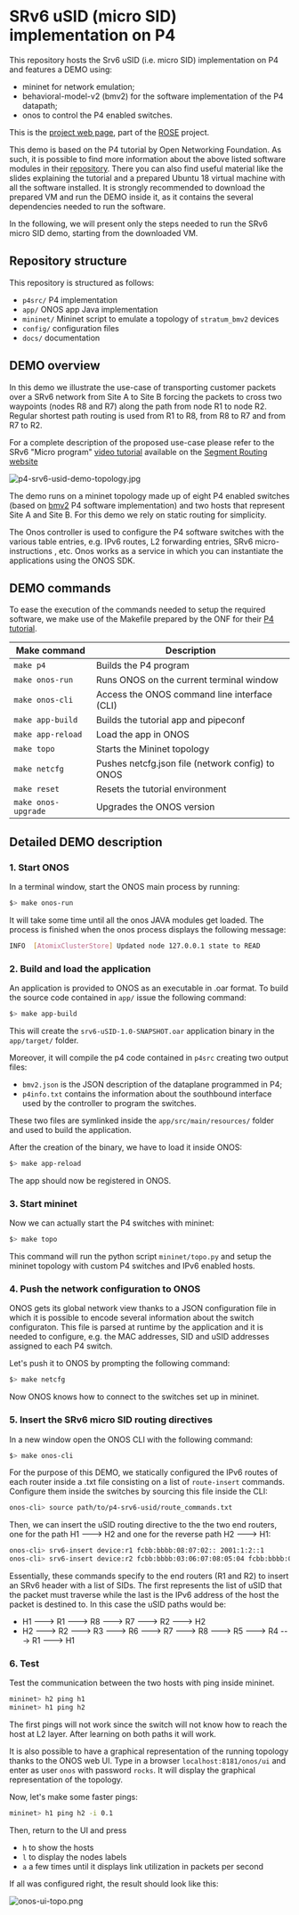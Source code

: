 # SRv6 uSID (micro SID) implementation on P4

This repository hosts the Srv6 uSID (i.e. micro SID) implementation on P4 and features a DEMO using:
- mininet for network emulation;
- behavioral-model-v2 (bmv2) for the software implementation of the P4 datapath;
- onos to control the P4 enabled switches.

This is the [project web page](https://netgroup.github.io/p4-srv6-usid/), part of the [ROSE](https://netgroup.github.io/rose/) project.

This demo is based on the P4 tutorial by Open Networking Foundation. As such, it is possible to find more information about the above listed software modules in their [repository](https://github.com/opennetworkinglab/onos-p4-tutorial). There you can also find useful material like the slides explaining the tutorial and a prepared Ubuntu 18 virtual machine with all the software installed. It is strongly recommended to download the prepared VM and run the DEMO inside it, as it contains the several dependencies needed to run the software.

In the following, we will present only the steps needed to run the SRv6 micro SID demo, starting from the downloaded VM.

## Repository structure

This repository is structured as follows:

 * `p4src/` P4 implementation
 * `app/` ONOS app Java implementation
 * `mininet/` Mininet script to emulate a topology of `stratum_bmv2` devices
 * `config/` configuration files
 * `docs/` documentation

## DEMO overview

In this demo we illustrate the use-case of transporting customer packets over a SRv6 network from Site A to Site B forcing the packets to cross two waypoints (nodes R8 and R7) along the path from node R1 to node R2. Regular shortest path routing is used from R1 to R8, from R8 to R7 and from R7 to R2.

For a complete description of the proposed use-case please refer to the 
SRv6 "Micro program" [video tutorial](http://www.segment-routing.net/20200212-srv6-status/srv6-technology-and-use-cases-part5) available on the
[Segment Routing website](http://www.segment-routing.net/)

<!--- img source (old version in draw.io):
      https://drive.google.com/file/d/1vMB6GEX-DhCClDEddQC_Ss_MY_HNiwAq/view?usp=sharing --->
<!--- img source (new version in gslide):
      https://docs.google.com/presentation/d/1rV0ViQYk9lYUnJH16zvf5qBDUK4yTWAeHoryo6Fe0jo/edit#slide=id.g7f4100c2bd_6_0 
      export the slide as .png, cut to roughly 615x341, and upload in docs/images with the same name --->
![p4-srv6-usid-demo-topology.jpg](<./docs/images/p4-srv6-usid-demo-topology.png>)

The demo runs on a mininet topology made up of eight P4 enabled switches (based on [bmv2](https://github.com/p4lang/behavioral-model) P4 software implementation) and two hosts that represent Site A and Site B. For this demo we rely on static routing for simplicity.

The Onos controller is used to configure the P4 software switches with the various table entries, e.g. IPv6 routes, L2 forwarding entries, SRv6 micro-instructions , etc.
Onos works as a service in which you can instantiate the applications using the ONOS SDK.

## DEMO commands

To ease the execution of the commands needed to setup the required software, we make use of the Makefile prepared by the ONF for their [P4 tutorial](https://github.com/opennetworkinglab/onos-p4-tutorial).

| Make command        | Description                                            |
|---------------------|------------------------------------------------------- |
| `make p4`           | Builds the P4 program                                  |
| `make onos-run`     | Runs ONOS on the current terminal window               |
| `make onos-cli`     | Access the ONOS command line interface (CLI)           |
| `make app-build`    | Builds the tutorial app and pipeconf                   |
| `make app-reload`   | Load the app in ONOS                                   |
| `make topo`         | Starts the Mininet topology                            |
| `make netcfg`       | Pushes netcfg.json file (network config) to ONOS       |
| `make reset`        | Resets the tutorial environment                        |
| `make onos-upgrade` | Upgrades the ONOS version                              |

## Detailed DEMO description

### 1. Start ONOS

In a terminal window, start the ONOS main process by running:

```bash
$> make onos-run
```

It will take some time until all the onos JAVA modules get loaded. The process is finished when the onos process displays the following message:

```bash
INFO  [AtomixClusterStore] Updated node 127.0.0.1 state to READ
```
### 2. Build and load the application

An application is provided to ONOS as an executable in .oar format. To build the source code contained in `app/` issue the following command:

```bash
$> make app-build
```

This will create the `srv6-uSID-1.0-SNAPSHOT.oar` application binary in the `app/target/` folder.

Moreover, it will compile the p4 code contained in `p4src` creating two output files:

- `bmv2.json` is the JSON description of the dataplane programmed in P4;
- `p4info.txt` contains the information about the southbound interface used by the controller to program the switches.

These two files are symlinked inside the `app/src/main/resources/` folder and used to build the application.

After the creation of the binary, we have to load it inside ONOS:

```bash
$> make app-reload
```

The app should now be registered in ONOS.

### 3. Start mininet

Now we can actually start the P4 switches with mininet:

```bash
$> make topo
```

This command will run the python script `mininet/topo.py` and setup the mininet topology with custom P4 switches and IPv6 enabled hosts.

### 4. Push the network configuration to ONOS

ONOS gets its global network view thanks to a JSON configuration file in which it is possible to encode several information about the switch configuraton. This file is parsed at runtime by the application and it is needed to configure, e.g. the MAC addresses, SID and uSID addresses assigned to each P4 switch.

Let's push it to ONOS by prompting the following command:

```bash
$> make netcfg
```

Now ONOS knows how to connect to the switches set up in mininet.

### 5. Insert the SRv6 micro SID routing directives

In a new window open the ONOS CLI with the following command:

```bash
$> make onos-cli
```

For the purpose of this DEMO, we statically configured the IPv6 routes of each router inside a .txt file consisting on a list of `route-insert` commands. Configure them inside the switches by sourcing this file inside the CLI:

```bash
onos-cli> source path/to/p4-srv6-usid/route_commands.txt
```

Then, we can insert the uSID routing directive to the the two end routers, one for the path H1 ---> H2 and one for the reverse path H2 ---> H1:

```bash
onos-cli> srv6-insert device:r1 fcbb:bbbb:08:07:02:: 2001:1:2::1
onos-cli> srv6-insert device:r2 fcbb:bbbb:03:06:07:08:05:04 fcbb:bbbb:01:: 2001:1:1::1
```

Essentially, these commands specify to the end routers (R1 and R2) to insert an SRv6 header with a list of SIDs. The first represents the list of uSID that the packet must traverse while the last is the IPv6 address of the host the packet is destined to. In this case the uSID paths would be:

* H1 ---> R1 ---> R8 ---> R7 ---> R2 ---> H2
* H2 ---> R2 ---> R3 ---> R6 ---> R7 ---> R8 ---> R5 ---> R4 ---> R1 ---> H1

### 6. Test

Test the communication between the two hosts with ping inside mininet.

```bash
mininet> h2 ping h1
mininet> h1 ping h2
```

The first pings will not work since the switch will not know how to reach the host at L2 layer. After learning on both paths it will work.

It is also possible to have a graphical representation of the running topology thanks to the ONOS web UI. Type in a browser `localhost:8181/onos/ui` and enter as user `onos` with password `rocks`. It will display the graphical representation of the topology.

Now, let's make some faster pings:

```bash
mininet> h1 ping h2 -i 0.1
```

Then, return to the UI and press
* `h` to show the hosts
* `l` to display the nodes labels
* `a` a few times until it displays link utilization in packets per second

If all was configured right, the result should look like this:

![onos-ui-topo.png](<./docs/images/onos-ui-topo.png>)
